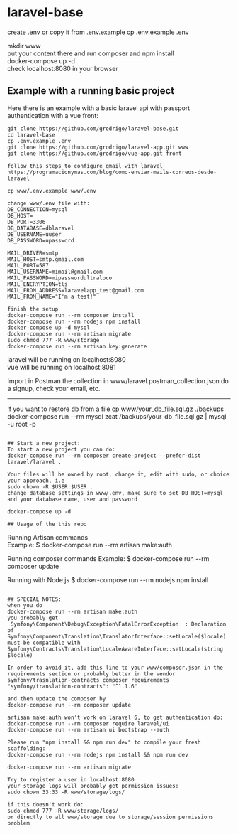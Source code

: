 # laravel-base
create .env or copy it from .env.example
cp .env.example .env

mkdir www  
put your content there and run composer and npm install  
docker-compose up -d  
check localhost:8080 in your browser  

## Example with a running basic project
Here there is an example with a basic laravel api with passport authentication with a vue front:
```
git clone https://github.com/grodrigo/laravel-base.git
cd laravel-base
cp .env.example .env
git clone https://github.com/grodrigo/laravel-app.git www
git clone https://github.com/grodrigo/vue-app.git front

follow this steps to configure gmail with laravel
https://programacionymas.com/blog/como-enviar-mails-correos-desde-laravel

cp www/.env.example www/.env
```

```
change www/.env file with:
DB_CONNECTION=mysql
DB_HOST=
DB_PORT=3306
DB_DATABASE=dblaravel
DB_USERNAME=uuser
DB_PASSWORD=upassword

MAIL_DRIVER=smtp
MAIL_HOST=smtp.gmail.com
MAIL_PORT=587
MAIL_USERNAME=mimail@gmail.com
MAIL_PASSWORD=mipasswordultraloco
MAIL_ENCRYPTION=tls
MAIL_FROM_ADDRESS=laravelapp_test@gmail.com
MAIL_FROM_NAME="I'm a test!"
```

```
finish the setup
docker-compose run --rm composer install
docker-compose run --rm nodejs npm install
docker-compose up -d mysql
docker-compose run --rm artisan migrate
sudo chmod 777 -R www/storage
docker-compose run --rm artisan key:generate
```

laravel will be running on localhost:8080  
vue will be running on localhost:8081

Import in Postman the collection in www/laravel.postman_collection.json
do a signup, check your email, etc.


---------------
if you want to restore db from a file
cp www/your_db_file.sql.gz ./backups
docker-compose run --rm mysql zcat /backups/your_db_file.sql.gz | mysql -u root -p
```

## Start a new project:
To start a new project you can do:  
docker-compose run --rm composer create-project --prefer-dist laravel/laravel .

Your files will be owned by root, change it, edit with sudo, or choice your approach, i.e  
sudo chown -R $USER:$USER .  
change database settings in www/.env, make sure to set DB_HOST=mysql and your database name, user and password  

docker-compose up -d

## Usage of the this repo
```
Running Artisan commands  
Example:
$ docker-compose run --rm artisan make:auth

Running composer commands
Example:
$ docker-compose run --rm composer update

Running with Node.js
$ docker-compose run --rm nodejs npm install
```

## SPECIAL NOTES:
when you do  
docker-compose run --rm artisan make:auth  
you probably get 
 Symfony\Component\Debug\Exception\FatalErrorException  : Declaration of Symfony\Component\Translation\TranslatorInterface::setLocale($locale) must be compatible with Symfony\Contracts\Translation\LocaleAwareInterface::setLocale(string $locale)

In order to avoid it, add this line to your www/composer.json in the requirements section or probably better in the vendor symfony/trasnlation-contracts composer requirements  
"symfony/translation-contracts": "^1.1.6"

and then update the composer by  
docker-compose run --rm composer update

artisan make:auth won't work on laravel 6, to get authentication do:  
docker-compose run --rm composer require laravel/ui  
docker-compose run --rm artisan ui bootstrap --auth  

Please run "npm install && npm run dev" to compile your fresh scaffolding:  
docker-compose run --rm nodejs npm install && npm run dev

docker-compose run --rm artisan migrate  

Try to register a user in localhost:8080  
your storage logs will probably get permission issues:  
sudo chown 33:33 -R www/storage/logs/  

if this doesn't work do:  
sudo chmod 777 -R www/storage/logs/  
or directly to all www/storage due to storage/session permissions problem
